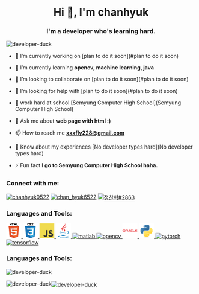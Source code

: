 <h1 align="center">Hi 👋, I'm chanhyuk</h1>
<h3 align="center">I'm a developer who's learning hard.</h3>

<p align="left"> <img src="https://komarev.com/ghpvc/?username=developer-duck&label=Profile%20views&color=0e75b6&style=flat" alt="developer-duck" /> </p>

- 🔭 I’m currently working on [plan to do it soon](#plan to do it soon)

- 🌱 I’m currently learning **opencv, machine learning, java**

- 👯 I’m looking to collaborate on [plan to do it soon](#plan to do it soon)

- 🤝 I’m looking for help with [plan to do it soon](#plan to do it soon)

- 📝 work hard at school [Semyung Computer High School](Semyung Computer High School)

- 💬 Ask me about **web page with html :)**

- 📫 How to reach me **xxxfly228@gmail.com**

- 📄 Know about my experiences [No developer types hard](No developer types hard)

- ⚡ Fun fact **I go to Semyung Computer High School haha.**

<h3 align="left">Connect with me:</h3>

<p align="left">
<a href="https://twitter.com/chanhyuk0522" target="blank"><img align="center" src="https://raw.githubusercontent.com/rahuldkjain/github-profile-readme-generator/master/src/images/icons/Social/twitter.svg" alt="chanhyuk0522" height="30" width="40" /></a>
<a href="https://instagram.com/chan_hyuk6522" target="blank"><img align="center" src="https://raw.githubusercontent.com/rahuldkjain/github-profile-readme-generator/master/src/images/icons/Social/instagram.svg" alt="chan_hyuk6522" height="30" width="40" /></a>
<a href="https://discord.gg/정찬혁#2863" target="blank"><img align="center" src="https://raw.githubusercontent.com/rahuldkjain/github-profile-readme-generator/master/src/images/icons/Social/discord.svg" alt="정찬혁#2863" height="30" width="40" /></a>
</p> 

<h3 align="left">Languages and Tools:</h3>

<p align="left"><a href="https://www.w3.org/html/" target="_blank" rel="noreferrer"> <img src="https://raw.githubusercontent.com/devicons/devicon/master/icons/html5/html5-original-wordmark.svg" alt="html5" width="40" height="40"/> </a> <a href="https://www.w3schools.com/css/" target="_blank" rel="noreferrer"> <img src="https://raw.githubusercontent.com/devicons/devicon/master/icons/css3/css3-original-wordmark.svg" alt="css3" width="40" height="40"/> </a> <a href="https://developer.mozilla.org/en-US/docs/Web/JavaScript" target="_blank" rel="noreferrer"> <img src="https://raw.githubusercontent.com/devicons/devicon/master/icons/javascript/javascript-original.svg" alt="javascript" width="40" height="40"/> </a> <a href="https://www.java.com" target="_blank" rel="noreferrer"> <img src="https://raw.githubusercontent.com/devicons/devicon/master/icons/java/java-original.svg" alt="java" width="40" height="40"/> </a><a href="https://www.mathworks.com/" target="_blank" rel="noreferrer"> <img src="https://upload.wikimedia.org/wikipedia/commons/2/21/Matlab_Logo.png" alt="matlab" width="40" height="40"/> </a> <a href="https://opencv.org/" target="_blank" rel="noreferrer"> <img src="https://www.vectorlogo.zone/logos/opencv/opencv-icon.svg" alt="opencv" width="40" height="40"/> </a> <a href="https://www.oracle.com/" target="_blank" rel="noreferrer"> <img src="https://raw.githubusercontent.com/devicons/devicon/master/icons/oracle/oracle-original.svg" alt="oracle" width="40" height="40"/> </a> <a href="https://www.python.org" target="_blank" rel="noreferrer"> <img src="https://raw.githubusercontent.com/devicons/devicon/master/icons/python/python-original.svg" alt="python" width="40" height="40"/> </a> <a href="https://pytorch.org/" target="_blank" rel="noreferrer"> <img src="https://www.vectorlogo.zone/logos/pytorch/pytorch-icon.svg" alt="pytorch" width="40" height="40"/> </a> <a href="https://www.tensorflow.org" target="_blank" rel="noreferrer"> <img src="https://www.vectorlogo.zone/logos/tensorflow/tensorflow-icon.svg" alt="tensorflow" width="40" height="40"/> </a> </p>

<h3 align="left">Languages and Tools:</h3>



<p><img align="center" src="https://github-readme-stats.vercel.app/api/top-langs?username=developer-duck&show_icons=true&locale=en&layout=compact" alt="developer-duck" /></p>

<img align="left" src="https://github-readme-stats.vercel.app/api?username=developer-duck&show_icons=true&locale=en" alt="developer-duck" /></p>

<p><img align="center" src="https://github-readme-streak-stats.herokuapp.com/?user=developer-duck&" alt="developer-duck" /></p>




